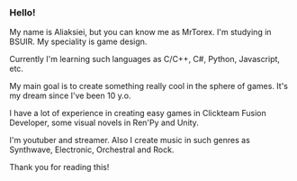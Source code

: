 ### Hello!

My name is Aliaksiei, but you can know me as MrTorex. I'm studying in BSUIR. My speciality is game design.

Currently I'm learning such languages as C/C++, C#, Python, Javascript, etc.

My main goal is to create something really cool in the sphere of games. It's my dream since I've been 10 y.o.

I have a lot of experience in creating easy games in Clickteam Fusion Developer, some visual novels in Ren'Py and Unity.

I'm youtuber and streamer. Also I create music in such genres as Synthwave, Electronic, Orchestral and Rock.

Thank you for reading this!
